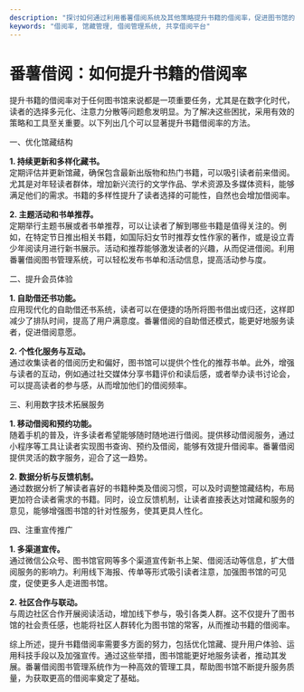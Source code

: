 ```yaml
---
description: "探讨如何通过利用番薯借阅系统及其他策略提升书籍的借阅率，促进图书馆的活跃度。"
keywords: "借阅率, 馆藏管理, 借阅管理系统, 共享借阅平台"
---
```

# 番薯借阅：如何提升书籍的借阅率

提升书籍的借阅率对于任何图书馆来说都是一项重要任务，尤其是在数字化时代，读者的选择多元化、注意力分散等问题愈发明显。为了解决这些困扰，采用有效的策略和工具至关重要。以下列出几个可以显著提升书籍借阅率的方法。

一、优化馆藏结构

**1. 持续更新和多样化藏书。**  
定期评估并更新馆藏，确保包含最新出版物和热门书籍，可以吸引读者前来借阅。尤其是对年轻读者群体，增加新兴流行的文学作品、学术资源及多媒体资料，能够满足他们的需求。书籍的多样性提升了读者选择的可能性，自然也会增加借阅率。

**2. 主题活动和书单推荐。**  
定期举行主题书展或者书单推荐，可以让读者了解到哪些书籍是值得关注的。例如，在特定节日推出相关书籍，如国际妇女节时推荐女性作家的著作，或是设立青少年阅读月进行新书展示。活动和推荐能够激发读者的兴趣，从而促进借阅。利用番薯借阅图书管理系统，可以轻松发布书单和活动信息，提高活动参与度。

二、提升会员体验

**1. 自助借还书功能。**  
应用现代化的自助借还书系统，读者可以在便捷的场所将图书借出或归还，这样即减少了排队时间，提高了用户满意度。番薯借阅的自助借还模式，能更好地服务读者，促进借阅意愿。

**2. 个性化服务与互动。**  
通过收集读者的借阅历史和偏好，图书馆可以提供个性化的推荐书单。此外，增强与读者的互动，例如通过社交媒体分享书籍评价和读后感，或者举办读书讨论会，可以提高读者的参与感，从而增加他们的借阅频率。

三、利用数字技术拓展服务

**1. 移动借阅和预约功能。**  
随着手机的普及，许多读者希望能够随时随地进行借阅。提供移动借阅服务，通过小程序等工具让读者实现图书查询、预约及借阅，能够有效提升借阅率。番薯借阅提供灵活的数字服务，迎合了这一趋势。

**2. 数据分析与反馈机制。**  
通过数据分析了解读者喜好的书籍种类及借阅习惯，可以及时调整馆藏结构，布局更加符合读者需求的书籍。同时，设立反馈机制，让读者直接表达对馆藏和服务的意见，能够增强图书馆的针对性服务，使其更具人性化。

四、注重宣传推广

**1. 多渠道宣传。**  
通过微信公众号、图书馆官网等多个渠道宣传新书上架、借阅活动等信息，扩大借阅服务的影响力。利用线下海报、传单等形式吸引读者注意，加强图书馆的可见度，促使更多人走进图书馆。

**2. 社区合作与联动。**  
与周边社区合作开展阅读活动，增加线下参与，吸引各类人群。这不仅提升了图书馆的社会责任感，也能将社区人群转化为图书馆的常客，从而推动书籍的借阅率。

综上所述，提升书籍借阅率需要多方面的努力，包括优化馆藏、提升用户体验、运用科技手段以及加强宣传。通过这些举措，图书馆能更好地服务读者，推动其发展。番薯借阅图书管理系统作为一种高效的管理工具，帮助图书馆不断提升服务质量，为获取更高的借阅率奠定了基础。
